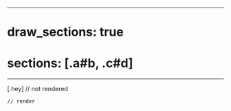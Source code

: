 
---
# draw_sections: true
# sections: [.a#b, .c#d]
---

[.hey]
  // not rendered
  ```
  // render
  ```

